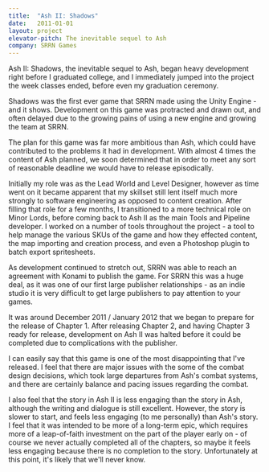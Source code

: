 ```yaml
---
title:  "Ash II: Shadows"
date:   2011-01-01 
layout: project
elevator-pitch: The inevitable sequel to Ash
company: SRRN Games
---
```


Ash II: Shadows, the inevitable sequel to Ash, began heavy development right before I graduated college, and I immediately jumped into the project the week classes ended, before even my graduation ceremony.

Shadows was the first ever game that SRRN made using the Unity Engine - and it shows.  Development on this game was protracted and drawn out, and often delayed due to the growing pains of using a new engine and growing the team at SRRN.

The plan for this game was far more ambitious than Ash, which could have contributed to the problems it had in development.  With almost 4 times the content of Ash planned, we soon determined that in order to meet any sort of reasonable deadline we would have to release episodically.

Initially my role was as the Lead World and Level Designer, however as time went on it became apparent that my skillset still lent itself much more strongly to software engineering as opposed to content creation.  After filling that role for a few months, I transitioned to a more technical role on Minor Lords, before coming back to Ash II as the main Tools and Pipeline developer.  I worked on a number of tools throughout the project - a tool to help manage the various SKUs of the game and how they effected content, the map importing and creation process, and even a Photoshop plugin to batch export spritesheets.

As development continued to stretch out, SRRN was able to reach an agreement with Konami to publish the game.  For SRRN this was a huge deal, as it was one of our first large publisher relationships - as an indie studio it is very difficult to get large publishers to pay attention to your games.  

It was around December 2011 / January 2012 that we began to prepare for the release of Chapter 1.  After releasing Chapter 2, and having Chapter 3 ready for release, development on Ash II was halted before it could be completed due to complications with the publisher.

I can easily say that this game is one of the most disappointing that I've released.  I feel that there are major issues with the some of the combat design decisions, which took large departures from Ash's combat systems, and there are certainly balance and pacing issues regarding the combat.

I also feel that the story in Ash II is less engaging than the story in Ash, although the writing and dialogue is still excellent.  However, the story is slower to start, and feels less engaging (to me personally) than Ash's story.  I feel that it was intended to be more of a long-term epic, which requires more of a leap-of-faith investment on the part of the player early on - of course we never actually completed all of the chapters, so maybe it feels less engaging because there is no completion to the story.  Unfortunately at this point, it's likely that we'll never know.